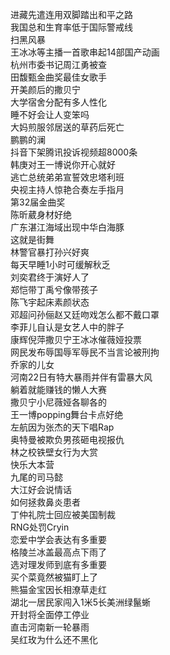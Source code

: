 进藏先遣连用双脚踏出和平之路  
我国总和生育率低于国际警戒线  
扫黑风暴  
王冰冰等主播一首歌串起14部国产动画  
杭州市委书记周江勇被查  
田馥甄金曲奖最佳女歌手  
开美颜后的撒贝宁  
大学宿舍分配有多人性化  
睡不好会让人变笨吗  
大妈煎服邻居送的草药后死亡  
鹏鹏的澜  
抖音下架腾讯投诉视频超8000条  
韩庚对王一博说你开心就好  
逃亡总统弟弟宣誓效忠塔利班  
央视主持人惊艳合奏左手指月  
第32届金曲奖  
陈昕葳身材好绝  
广东湛江海域出现中华白海豚  
这就是街舞  
林警官暴打孙兴好爽  
每天早睡1小时可缓解秋乏  
刘奕君终于演好人了  
郑恺带丁禹兮像带孩子  
陈飞宇起床素颜状态  
邓超问孙俪赵又廷吻戏怎么都不戴口罩  
李菲儿自认是女艺人中的胖子  
康辉倪萍撒贝宁王冰冰催薇娅投票  
网民发布辱国辱军辱民不当言论被刑拘  
乔家的儿女  
河南22日有特大暴雨并伴有雷暴大风  
躺着就能赚钱的懒人大赛  
撒贝宁小尼薇娅各聊各的  
王一博popping舞台卡点好绝  
左航因为张杰的天下唱Rap  
奥特曼被欺负男孩砸电视报仇  
林之校铁壁女行为大赏  
快乐大本营  
九尾的司马懿  
大江好会说情话  
如何拯救鼻炎患者  
丁仲礼院士回应被美国制裁  
RNG处罚Cryin  
恋爱中学会表达有多重要  
格陵兰冰盖最高点下雨了  
选对理发师到底有多重要  
买个菜竟然被猫盯上了  
熊猫金宝因长相潦草走红  
湖北一居民家闯入1米5长美洲绿鬣蜥  
开封将全面停工停业  
直击河南新一轮暴雨  
吴红玫为什么还不黑化  
